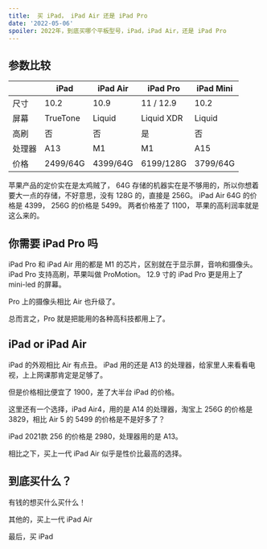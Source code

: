 ```yaml
---
title:  买 iPad， iPad Air 还是 iPad Pro
date: '2022-05-06'
spoiler: 2022年，到底买哪个平板型号，iPad，iPad Air，还是 iPad Pro
---
```


## 参数比较

|   | iPad  | iPad Air  | iPad Pro  | iPad Mini  |
|---|---|---|---|---|
| 尺寸 | 10.2  | 10.9  | 11 / 12.9  | 10.2  |
| 屏幕 | TrueTone  | Liquid   | Liquid XDR  | Liquid  |
| 高刷 | 否 | 否 | 是 | 否 |
| 处理器 | A13 | M1 | M1 | A15 |
| 价格 | 2499/64G | 4399/64G | 6199/128G | 3799/64G|


苹果产品的定价实在是太鸡贼了， 64G 存储的机器实在是不够用的，所以你想着要大一点的存储，不好意思，没有 128G 的，直接是 256G。 iPad Air 64G 的价格是 4399， 256G 的价格是 5499。 两者价格差了 1100， 苹果的高利润率就是这么来的。

## 你需要 iPad Pro 吗

iPad Pro 和 iPad Air 用的都是 M1 的芯片，区别就在于显示屏，音响和摄像头。 iPad Pro 支持高刷，苹果叫做 ProMotion。 12.9 寸的 iPad Pro 更是用上了 mini-led 的屏幕。

Pro 上的摄像头相比 Air 也升级了。

总而言之，Pro 就是把能用的各种高科技都用上了。

## iPad or iPad Air

iPad 的外观相比 Air 有点丑。 iPad 用的还是 A13 的处理器，给家里人来看看电视，上上网课那肯定是足够了。

但是价格相比便宜了 1900，差了大半台 iPad 的价格。

这里还有一个选择，iPad Air4，用的是 A14 的处理器，淘宝上 256G 的价格是 3829，相比 Air 5 的 5499 的价格是不是好多了？

iPad 2021款 256 的价格是 2980，处理器用的是 A13。

相比之下，买上一代 iPad Air 似乎是性价比最高的选择。


## 到底买什么？

有钱的想买什么买什么！

其他的，买上一代 iPad Air

最后，买 iPad


